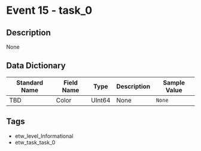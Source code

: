 # Event 15 - task_0

## Description
None

## Data Dictionary
|Standard Name|Field Name|Type|Description|Sample Value|
|---|---|---|---|---|
|TBD|Color|UInt64|None|`None`|

## Tags
* etw_level_Informational
* etw_task_task_0
